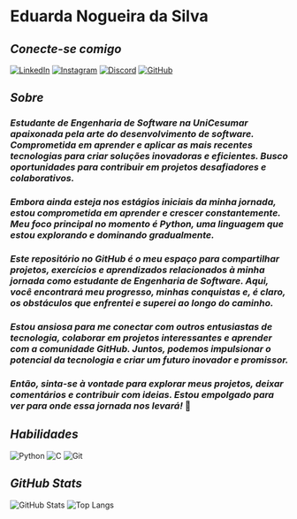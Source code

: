
# **Eduarda Nogueira da Silva** 

## *Conecte-se comigo*
[![LinkedIn](https://img.shields.io/badge/linkedin-%230077B5.svg?style=for-the-badge&logo=linkedin&logoColor=white)](https://www.linkedin.com/in/eduarda-nogueira-030ba51a5/) 
[![Instagram](https://img.shields.io/badge/-Instagram-%23E4405F?style=for-the-badge&logo=instagram&logoColor=white)](https://www.instagram.com/eduarda_eng.software/)
[![Discord](https://img.shields.io/badge/Discord-7289DA?style=for-the-badge&logo=discord&logoColor=white)](https://discord.com/channels/@eduardanogueira/)
[![GitHub](https://img.shields.io/badge/GitHub-0077B5?style=for-the-badge&logo=github&logoColor=white)](https://github.com/eduardanogueira19)

## *Sobre*
### *Estudante de Engenharia de Software na UniCesumar apaixonada pela arte do desenvolvimento de software. Comprometida em aprender e aplicar as mais recentes tecnologias para criar soluções inovadoras e eficientes. Busco oportunidades para contribuir em projetos desafiadores e colaborativos.*
### *Embora ainda esteja nos estágios iniciais da minha jornada, estou comprometida em aprender e crescer constantemente. Meu foco principal no momento é Python, uma linguagem que estou explorando e dominando gradualmente.*
### *Este repositório no GitHub é o meu espaço para compartilhar projetos, exercícios e aprendizados relacionados à minha jornada como estudante de Engenharia de Software. Aqui, você encontrará meu progresso, minhas conquistas e, é claro, os obstáculos que enfrentei e superei ao longo do caminho.* 
### *Estou ansiosa para me conectar com outros entusiastas de tecnologia, colaborar em projetos interessantes e aprender com a comunidade GitHub. Juntos, podemos impulsionar o potencial da tecnologia e criar um futuro inovador e promissor.*
### *Então, sinta-se à vontade para explorar meus projetos, deixar comentários e contribuir com ideias. Estou empolgado para ver para onde essa jornada nos levará!* 🚀

## *Habilidades*
![Python](https://img.shields.io/badge/python-3670A0?style=for-the-badge&logo=python&logoColor=ffdd54)
![C](https://img.shields.io/badge/C-00599C?style=for-the-badge&logo=c&logoColor=white)
![Git](https://img.shields.io/badge/GIT-E44C30?style=for-the-badge&logo=git&logoColor=white)

## *GitHub Stats*
![GitHub Stats](https://github-readme-stats.vercel.app/api?username=eduardanogueira19&theme=transparent&bg_color=000&border_color=midnight-purple&show_icons=true&icon_color=midnight-puple&title_color=midnight-puple&text_color=FFF)
![Top Langs](https://github-readme-stats-git-masterrstaa-rickstaa.vercel.app/api/top-langs/?username=eduardanogueira19&bg_color=000&border_color=midnight-purple&title_color=midnight-purple&text_color=FFF)
